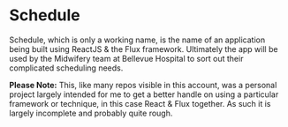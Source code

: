 # Schedule
Schedule, which is only a working name, is the name of an application being built using ReactJS & the Flux framework. Ultimately the app will be used by the Midwifery team at Bellevue Hospital to sort out their complicated scheduling needs.

**Please Note:**
This, like many repos visible in this account, was a personal project largely intended for me to get a better handle on using a particular framework or technique, in this case React & Flux together. As such it is largely incomplete and probably quite rough.
